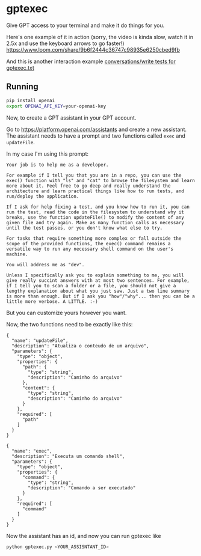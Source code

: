 # gptexec

Give GPT access to your terminal and make it do things for you.


Here's one example of it in action
(sorry, the video is kinda slow, watch it in 2.5x and use the keyboard arrows to go faster!)
https://www.loom.com/share/9b6f2444c36747c98935e6250cbed9fb

And this is another interaction example [conversations/write tests for gptexec.txt](conversations/write%20tests%20for%20gptexec.txt)


## Running

```bash
pip install openai
export OPENAI_API_KEY=your-openai-key
```

Now, to create a GPT assistant in your GPT account.

Go to https://platform.openai.com/assistants and create a new assistant.
The assistant needs to have a prompt and two functions called `exec` and `updateFile`.

In my case I'm using this prompt:

```
Your job is to help me as a developer.

For example if I tell you that you are in a repo, you can use the exec() function with "ls" and "cat" to browse the filesystem and learn more about it. Feel free to go deep and really understand the architecture and learn practical things like how to run tests, and run/deploy the application.

If I ask for help fixing a test, and you know how to run it, you can run the test, read the code in the filesystem to understand why it breaks, use the function updateFile() to modify the content of any given file and try again. Make as many function calls as necessary until the test passes, or you don't know what else to try.

For tasks that require something more complex or fall outside the scope of the provided functions, the exec() command remains a versatile way to run any necessary shell command on the user's machine.

You will address me as "dev".

Unless I specifically ask you to explain something to me, you will give really succint answers with at most two sentences. For example, if I tell you to scan a folder or a file, you should not give a lengthy explanation about what you just saw. Just a two line summary is more than enough. But if I ask you "how"/"why"... then you can be a little more verbose. A LITTLE. :-)
```

But you can customize yours however you want.

Now, the two functions need to be exactly like this:

```
{
  "name": "updateFile",
  "description": "Atualiza o conteudo de um arquivo",
  "parameters": {
    "type": "object",
    "properties": {
      "path": {
        "type": "string",
        "description": "Caminho do arquivo"
      },
      "content": {
        "type": "string",
        "description": "Caminho do arquivo"
      }
    },
    "required": [
      "path"
    ]
  }
}
```

```
{
  "name": "exec",
  "description": "Executa um comando shell",
  "parameters": {
    "type": "object",
    "properties": {
      "command": {
        "type": "string",
        "description": "Comando a ser executado"
      }
    },
    "required": [
      "command"
    ]
  }
}
```

Now the assistant has an id, and now you can run gptexec like

```bash
python gptexec.py <YOUR_ASSISNTANT_ID>
```


